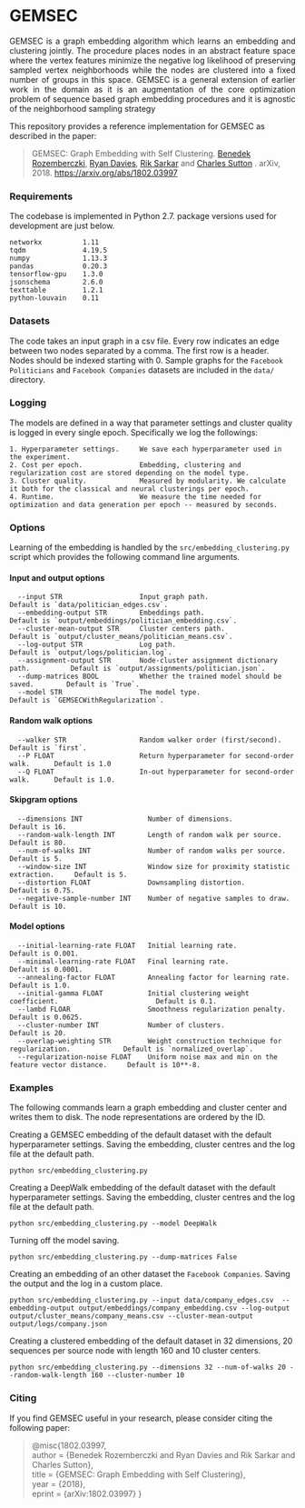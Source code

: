 GEMSEC
============================================
<p align="justify">
GEMSEC is a graph embedding algorithm which learns an embedding and clustering jointly. The procedure places nodes in an abstract feature space where the vertex features minimize the negative log likelihood of preserving sampled vertex neighborhoods while the nodes are clustered into a fixed number of groups in this space. GEMSEC is a general extension of earlier work in the domain as it is an augmentation of the core optimization problem of sequence based graph embedding procedures and it is agnostic of the neighborhood sampling strategy
</p>

This repository provides a reference implementation for GEMSEC as described in the paper:
> GEMSEC: Graph Embedding with Self Clustering.
> [Benedek Rozemberczki](http://homepages.inf.ed.ac.uk/s1668259/), [Ryan Davies](https://www.inf.ed.ac.uk/people/students/Ryan_Davies.html), [Rik Sarkar](https://homepages.inf.ed.ac.uk/rsarkar/) and [Charles Sutton](http://homepages.inf.ed.ac.uk/csutton/) .
> arXiv, 2018.
>https://arxiv.org/abs/1802.03997


### Requirements

The codebase is implemented in Python 2.7.
package versions used for development are just below.
```
networkx          1.11
tqdm              4.19.5
numpy             1.13.3
pandas            0.20.3
tensorflow-gpu    1.3.0
jsonschema        2.6.0
texttable         1.2.1
python-louvain    0.11
```

### Datasets

The code takes an input graph in a csv file. Every row indicates an edge between two nodes separated by a comma. The first row is a header. Nodes should be indexed starting with 0. Sample graphs for the `Facebook Politicians` and `Facebook Companies` datasets are included in the  `data/` directory.

### Logging

The models are defined in a way that parameter settings and cluster quality is logged in every single epoch. Specifically we log the followings:

```
1. Hyperparameter settings.     We save each hyperparameter used in the experiment.
2. Cost per epoch.              Embedding, clustering and regularization cost are stored depending on the model type.
3. Cluster quality.             Measured by modularity. We calculate it both for the classical and neural clusterings per epoch.
4. Runtime.                     We measure the time needed for optimization and data generation per epoch -- measured by seconds.
```

### Options

Learning of the embedding is handled by the `src/embedding_clustering.py` script which provides the following command line arguments.

#### Input and output options

```
  --input STR                   Input graph path.                                 Default is `data/politician_edges.csv`.
  --embedding-output STR        Embeddings path.                                  Default is `output/embeddings/politician_embedding.csv`.
  --cluster-mean-output STR     Cluster centers path.                             Default is `output/cluster_means/politician_means.csv`.
  --log-output STR              Log path.                                         Default is `output/logs/politician.log`.
  --assignment-output STR       Node-cluster assignment dictionary path.          Default is `output/assignments/politician.json`.
  --dump-matrices BOOL          Whether the trained model should be saved.        Default is `True`.
  --model STR                   The model type.                                   Default is `GEMSECWithRegularization`.
```


#### Random walk options

```
  --walker STR                  Random walker order (first/second).               Default is `first`.
  --P FLOAT                     Return hyperparameter for second-order walk.      Default is 1.0
  --Q FLOAT                     In-out hyperparameter for second-order walk.      Default is 1.0.
```

#### Skipgram options

```
  --dimensions INT                Number of dimensions.                               Default is 16.
  --random-walk-length INT        Length of random walk per source.                   Default is 80.
  --num-of-walks INT              Number of random walks per source.                  Default is 5.
  --window-size INT               Window size for proximity statistic extraction.     Default is 5.
  --distortion FLOAT              Downsampling distortion.                            Default is 0.75.
  --negative-sample-number INT    Number of negative samples to draw.                 Default is 10.
```

#### Model options

```
  --initial-learning-rate FLOAT   Initial learning rate.                                        Default is 0.001.
  --minimal-learning-rate FLOAT   Final learning rate.                                          Default is 0.0001.
  --annealing-factor FLOAT        Annealing factor for learning rate.                           Default is 1.0.
  --initial-gamma FLOAT           Initial clustering weight coefficient.                        Default is 0.1.
  --lambd FLOAR                   Smoothness regularization penalty.                            Default is 0.0625.
  --cluster-number INT            Number of clusters.                                           Default is 20.
  --overlap-weighting STR         Weight construction technique for regularization.             Default is `normalized_overlap`.
  --regularization-noise FLOAT    Uniform noise max and min on the feature vector distance.     Default is 10**-8.
```

### Examples

The following commands learn a graph embedding and cluster center and writes them to disk. The node representations are ordered by the ID.

Creating a GEMSEC embedding of the default dataset with the default hyperparameter settings. Saving the embedding, cluster centres and the log file at the default path.

```
python src/embedding_clustering.py
```
Creating a DeepWalk embedding of the default dataset with the default hyperparameter settings. Saving the embedding, cluster centres and the log file at the default path.

```
python src/embedding_clustering.py --model DeepWalk
```

Turning off the model saving.

```
python src/embedding_clustering.py --dump-matrices False
```

Creating an embedding of an other dataset the `Facebook Companies`. Saving the output and the log in a custom place.

```
python src/embedding_clustering.py --input data/company_edges.csv  --embedding-output output/embeddings/company_embedding.csv --log-output output/cluster_means/company_means.csv --cluster-mean-output output/logs/company.json
```

Creating a clustered embedding of the default dataset in 32 dimensions, 20 sequences per source node with length 160 and 10 cluster centers.

```
python src/embedding_clustering.py --dimensions 32 --num-of-walks 20 --random-walk-length 160 --cluster-number 10
```

### Citing

If you find GEMSEC useful in your research, please consider citing the following paper:

>@misc{1802.03997,    
       author = {Benedek Rozemberczki and Ryan Davies and Rik Sarkar and Charles Sutton},    
       title = {GEMSEC: Graph Embedding with Self Clustering},   
       year = {2018},    
       eprint = {arXiv:1802.03997}
       }
